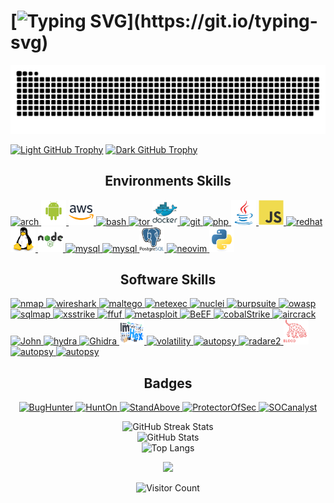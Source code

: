 

# [![Typing SVG](https://readme-typing-svg.demolab.com?font=Fira+Code&pause=1000&color=2CF73A&width=666&height=37&separator=%3C&lines=Feel+more;+Think+less%3CPain+is+inevitable;+suffering+optional%3CIf+truth+make+us+free;+ignorance+slaves%3CI+only+know+that+I+exist%3CMasters+of+the+truth+or+slaves+of+hypocrisy%3F%3CBeings+of+light+in+organic+startships%3CWake+up+Neo+.+.+.+.+.+.+.)](https://git.io/typing-svg)



![snake gif](https://github.com/imahian/imahian/blob/output/github-snake-dark.svg)


[![Light GitHub Trophy](https://github-profile-trophy.vercel.app/?username=imahian&theme=light#gh-light-mode-only)](https://github.com/imahian#gh-light-mode-only)
[![Dark GitHub Trophy](https://github-profile-trophy.vercel.app/?username=imahian&theme=matrix#gh-dark-mode-only)](https://github.com/imahian#gh-dark-mode-only)




<h2 style="text-align: center;">Environments Skills</h2>

<p align="left">

  <a href="https://archlinux.org/" target="_blank" rel="noreferrer">
    <img src="https://external-content.duckduckgo.com/ip3/archlinux.org.ico" alt="arch" width="40" height="40"/>
  </a>
  
  <a href="https://developer.android.com" target="_blank" rel="noreferrer">
    <img src="https://raw.githubusercontent.com/devicons/devicon/master/icons/android/android-original-wordmark.svg" alt="android" width="40" height="40"/>
  </a>
  <a href="https://aws.amazon.com" target="_blank" rel="noreferrer">
    <img src="https://raw.githubusercontent.com/devicons/devicon/master/icons/amazonwebservices/amazonwebservices-original-wordmark.svg" alt="aws" width="40" height="40"/>
  </a>
  <a href="https://www.gnu.org/software/bash/" target="_blank" rel="noreferrer">
    <img src="https://www.vectorlogo.zone/logos/gnu_bash/gnu_bash-icon.svg" alt="bash" width="40" height="40"/>
  </a>
  
  <a href="https://www.torproject.org/download/" target="_blank" rel="noreferrer">
    <img src="https://www.logo.wine/a/logo/Tor_(anonymity_network)/Tor_(anonymity_network)-Logo.wine.svg" alt="tor" width="40" height="40"/>
  </a>
  <a href="https://www.docker.com/" target="_blank" rel="noreferrer">
    <img src="https://raw.githubusercontent.com/devicons/devicon/master/icons/docker/docker-original-wordmark.svg" alt="docker" width="40" height="40"/>
   </a>
  <a href="https://git-scm.com/" target="_blank" rel="noreferrer">
    <img src="https://www.vectorlogo.zone/logos/git-scm/git-scm-icon.svg" alt="git" width="40" height="40"/>
  </a>
  <a href="https://www.php.net/downloads.php" target="_blank" rel="noreferrer">
    <img src="https://www.logo.wine/a/logo/PHP/PHP-Logo.wine.svg" alt="php" width="40" height="40"/>
  </a>
   <a href="https://www.java.com" target="_blank" rel="noreferrer">
    <img src="https://raw.githubusercontent.com/devicons/devicon/master/icons/java/java-original.svg" alt="java" width="40" height="40"/>
  </a>
  <a href="https://developer.mozilla.org/en-US/docs/Web/JavaScript" target="_blank" rel="noreferrer">
    <img src="https://raw.githubusercontent.com/devicons/devicon/master/icons/javascript/javascript-original.svg" alt="javascript" width="40" height="40"/>
  </a>
  <a href="https://www.redhat.com/" target="_blank" rel="noreferrer">
    <img src="https://external-content.duckduckgo.com/ip3/www.redhat.com.ico" alt="redhat" width="40" height="40"/>
  </a>
  <a href="https://www.linux.org/" target="_blank" rel="noreferrer">
    <img src="https://raw.githubusercontent.com/devicons/devicon/master/icons/linux/linux-original.svg" alt="linux" width="40" height="40"/>
  </a>
  <a href="https://nodejs.org" target="_blank" rel="noreferrer">
    <img src="https://raw.githubusercontent.com/devicons/devicon/master/icons/nodejs/nodejs-original-wordmark.svg" alt="nodejs" width="40" height="40"/>
  </a>
  <a href="https://www.mysql.com/" target="_blank" rel="noreferrer">
    <img src="https://www.logo.wine/a/logo/MySQL/MySQL-Logo.wine.svg" alt="mysql" width="40" height="40"/>
  </a>
    <a href="https://sqlite.org/index.html" target="_blank" rel="noreferrer">
    <img src="https://www.logo.wine/a/logo/SQLite/SQLite-Logo.wine.svg" alt="mysql" width="40" height="40"/>
  </a>
  <a href="https://www.postgresql.org" target="_blank" rel="noreferrer">
    <img src="https://raw.githubusercontent.com/devicons/devicon/master/icons/postgresql/postgresql-original-wordmark.svg" alt="postgresql" width="40" height="40"/>
  </a>
  <a href="https://nvim.org" target="_blank" rel="noreferrer">
    <img src="https://avatars.githubusercontent.com/u/6471485?s=48&v=4" alt="neovim" width="40" height="40"/>
  </a>
  <a href="https://www.python.org" target="_blank" rel="noreferrer">
    <img src="https://raw.githubusercontent.com/devicons/devicon/master/icons/python/python-original.svg" alt="python" width="40" height="40"/>
  </a>


  
</p>

 
<h2 style="text-align: center;">Software Skills</h2>

<p align="left">
  <a href="https://nmap.org" target="_blank" rel="noreferrer">
    <img src="https://nmap.org/images/sitelogo-2x.png" alt="nmap" width="40" height="40"/>
  </a>

  <a href="https://www.wireshark.org" target="_blank" rel="noreferrer">
    <img src="https://www.wireshark.org/assets/icons/wireshark-fin.png" alt="wireshark" width="40" height="40"/>
  </a>

  <a href="https://www.maltego.com" target="_blank" rel="noreferrer">
    <img src="https://external-content.duckduckgo.com/iu/?u=https%3A%2F%2Fwww.dr-farfar.com%2Fwp-content%2Fuploads%2F2020%2F12%2FMaltego-Logo.png" alt="maltego" width="40" height="40"/>
  </a>

  <a href="https://netexec.wiki/" target="_blank" rel="noreferrer">
    <img src="https://avatars.githubusercontent.com/u/144470396?s=48&v=4" alt="netexec" width="40" height="40"/>
  </a>

  <a href="https://docs.projectdiscovery.io/tools/nuclei" target="_blank" rel="noreferrer">
    <img src="https://avatars.githubusercontent.com/u/50994705?s=200&v=4" alt="nuclei" width="40" height="40"/>
  </a>

   <a href="https://portswigger.net/burp" target="_blank" rel="noreferrer">
    <img src="https://www.svgrepo.com/show/454430/burpsuite-security-software.svg" alt="burpsuite" width="40" height="40"/>
  </a>

  <a href="https://www.zaproxy.org/" target="_blank" rel="noreferrer">
    <img src="https://avatars.githubusercontent.com/u/6716868?s=200&v=4" alt="owasp" width="40" height="40"/>
  </a>

  <a href="http://sqlmap.org/" target="_blank" rel="noreferrer">
    <img src="https://upload.wikimedia.org/wikipedia/commons/thumb/4/4f/Sqlmap_logo.png/800px-Sqlmap_logo.png?20180709082002" alt="sqlmap" width="40" height="40"/>
  </a>

  <a href="https://github.com/s0md3v/XSStrike" target="_blank" rel="noreferrer">
    <img src="https://image.ibb.co/cpuYoA/xsstrike-logo.png" alt="xsstrike" width="40" height="40"/>
  </a>

  <a href="https://github.com/ffuf/ffuf" target="_blank" rel="noreferrer">
    <img src="https://avatars.githubusercontent.com/u/42502069?s=200&v=4" alt="ffuf" width="40" height="40"/>
  </a>

  <a href="https://www.metasploit.com/" target="_blank" rel="noreferrer">
    <img src="https://external-content.duckduckgo.com/ip3/www.metasploit.com.ico" alt="metasploit" width="40" height="40"/>
  </a>

  <a href="https://beefproject.com/" target="_blank" rel="noreferrer">
    <img src="https://github.com/beefproject/beef/wiki/Images/logo.png" alt="BeEF" width="40" height="40"/>
  </a>

  <a href="https://www.cobaltstrike.com/" target="_blank" rel="noreferrer">
    <img src="https://external-content.duckduckgo.com/ip3/www.cobaltstrike.com.ico" alt="cobalStrike" width="40" height="40"/>
  </a>

 <a href="https://aircrack-ng.org/" target="_blank" rel="noreferrer">
    <img src="https://gitlab.com/uploads/-/system/project/avatar/11903453/kali-aircrack-ng.png?width=48" alt="aircrack" width="40" height="40"/>
  </a>

  <a href="https://www.openwall.com/john/" target="_blank" rel="noreferrer">
    <img src="https://avatars.githubusercontent.com/u/1268598?v=4" alt="John" width="40" height="40"/>
  </a>

  <a href="https://github.com/vanhauser-thc/thc-hydra" target="_blank" rel="noreferrer">
    <img src="https://raw.githubusercontent.com/vanhauser-thc/thc-hydra/refs/heads/master/hydra-logo.ico" alt="hydra" width="40" height="40"/>
  </a>

  <a href="https://www.nsa.gov/ghidra" target="_blank" rel="noreferrer">
    <img src="https://ghidra-sre.org/images/GHIDRA_1.png" alt="Ghidra" width="40" height="40"/>
  </a>

  <a href="https://imhex.werwolv.net/" target="_blank" rel="noreferrer">
    <img src="https://github.com/WerWolv/ImHex/raw/master/resources/dist/common/logo/ImHexLogoSVGBG.svg" alt="imhex" width="40" height="40"/>
  </a>

  <a href="http://volatilityfoundation.org/" target="_blank" rel="noreferrer">
    <img src="https://volatilityfoundation.org/wp-content/uploads/2023/12/Volatility-newest-png-crop.png" alt="volatility" width="40" height="40"/>
  </a>

  <a href="http://www.sleuthkit.org/autopsy/" target="_blank" rel="noreferrer">
    <img src="https://avatars.githubusercontent.com/u/866922?s=48&v=4" alt="autopsy" width="40" height="40"/>
  </a>

  <a href="https://www.radare.org/" target="_blank" rel="noreferrer">
    <img src="https://github.com/radareorg/radare2/blob/master/doc/images/r2emoji.png" alt="radare2" width="40" height="40"/>
  </a>

  <a href="https://bloodhoundenterprise.io/" target="_blank" rel="noreferrer">
    <img src="https://github.com/SpecterOps/BloodHound/raw/main/cmd/ui/public/img/logo-secondary-transparent-full.svg" alt="bloodhound" width="40" height="40"/>
  </a>

  <a href="https://www.shodan.io/" target="_blank" rel="noreferrer">
    <img src="https://external-content.duckduckgo.com/ip3/www.shodan.io.ico" alt="autopsy" width="40" height="40"/>
  </a>

 <a href="https://owasp.org/www-project-amass/" target="_blank" rel="noreferrer">
    <img src="https://avatars.githubusercontent.com/u/128647419?s=200&v=4" alt="autopsy" width="40" height="40"/>
  </a>
  
</p>

  <h2 style="text-align: center;">Badges</h2>

<p align="center">
  <a href="https://academy.hackthebox.com/achievement/badge/aaeceed6-aeed-11ef-864f-bea50ffe6cb4" target="_blank" rel="noreferrer">
    <img src="https://academy.hackthebox.com/storage/badges/ready-to-hunt-bugs-for-fund-and-profit.png" alt="BugHunter" width="40" height="40"/>
  </a>
   <a href="https://academy.hackthebox.com/achievement/badge/5563d2da-aaee-11ef-864f-bea50ffe6cb4" target="_blank" rel="noreferrer">
    <img src="https://academy.hackthebox.com/storage/badges/the-hunt-is-on.png" alt="HuntOn" width="40" height="40"/>
  </a>
   <a href="https://academy.hackthebox.com/achievement/badge/2625bc2b-ae0e-11ef-864f-bea50ffe6cb4" target="_blank" rel="noreferrer">
    <img src="https://academy.hackthebox.com/storage/badges/stand-above-all.png" alt="StandAbove" width="40" height="40"/>
  </a>
   <a href="https://academy.hackthebox.com/achievement/badge/3b80c2b9-ae11-11ef-864f-bea50ffe6cb4" target="_blank" rel="noreferrer">
    <img src="https://academy.hackthebox.com/storage/badges/the-protector-of-security.png" alt="ProtectorOfSec" width="40" height="40"/>
  </a>
   <a href="https://academy.hackthebox.com/achievement/badge/55082029-aedf-11ef-864f-bea50ffe6cb4" target="_blank" rel="noreferrer">
    <img src="https://academy.hackthebox.com/storage/badges/38f420076471d88c3d5f5d0db423cca1/logo.png" alt="SOCanalyst" width="40" height="40"/>
  </a>
</p>


<div align="center">
  <img src="https://github-readme-streak-stats.herokuapp.com/?user=Imahian&theme=shadow_green" alt="GitHub Streak Stats">
</div>

<div align="center">
  <img src="https://github-readme-stats.vercel.app/api?username=imahian&show_icons=true&theme=shadow_green" alt="GitHub Stats">
</div>

<div align="center">
  <img src="https://github-readme-stats.vercel.app/api/top-langs/?username=Imahian&layout=compact&theme=shadow_green" alt="Top Langs">
</div>

<p align="center">
  <img src="https://user-images.githubusercontent.com/5713670/87202985-820dcb80-c2b6-11ea-9f56-7ec461c497c3.gif" width="200">
</p>


<p align="center">
  <img src="https://profile-counter.glitch.me/imahian/count.svg" alt="Visitor Count">
</p>




















